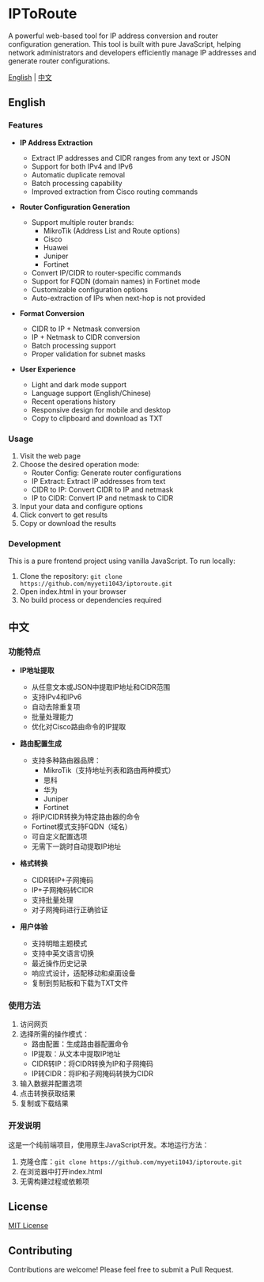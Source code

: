 # IPToRoute

A powerful web-based tool for IP address conversion and router configuration generation. This tool is built with pure JavaScript, helping network administrators and developers efficiently manage IP addresses and generate router configurations.

[English](#english) | [中文](#中文)

## English

### Features

- **IP Address Extraction**
  - Extract IP addresses and CIDR ranges from any text or JSON
  - Support for both IPv4 and IPv6
  - Automatic duplicate removal
  - Batch processing capability
  - Improved extraction from Cisco routing commands

- **Router Configuration Generation**
  - Support multiple router brands:
    - MikroTik (Address List and Route options)
    - Cisco
    - Huawei
    - Juniper
    - Fortinet
  - Convert IP/CIDR to router-specific commands
  - Support for FQDN (domain names) in Fortinet mode
  - Customizable configuration options
  - Auto-extraction of IPs when next-hop is not provided

- **Format Conversion**
  - CIDR to IP + Netmask conversion
  - IP + Netmask to CIDR conversion
  - Batch processing support
  - Proper validation for subnet masks

- **User Experience**
  - Light and dark mode support
  - Language support (English/Chinese)
  - Recent operations history
  - Responsive design for mobile and desktop
  - Copy to clipboard and download as TXT

### Usage

1. Visit the web page
2. Choose the desired operation mode:
   - Router Config: Generate router configurations
   - IP Extract: Extract IP addresses from text
   - CIDR to IP: Convert CIDR to IP and netmask
   - IP to CIDR: Convert IP and netmask to CIDR
3. Input your data and configure options
4. Click convert to get results
5. Copy or download the results

### Development

This is a pure frontend project using vanilla JavaScript. To run locally:

1. Clone the repository: `git clone https://github.com/myyeti1043/iptoroute.git`
2. Open index.html in your browser
3. No build process or dependencies required

## 中文

### 功能特点

- **IP地址提取**
  - 从任意文本或JSON中提取IP地址和CIDR范围
  - 支持IPv4和IPv6
  - 自动去除重复项
  - 批量处理能力
  - 优化对Cisco路由命令的IP提取

- **路由配置生成**
  - 支持多种路由器品牌：
    - MikroTik（支持地址列表和路由两种模式）
    - 思科
    - 华为
    - Juniper
    - Fortinet
  - 将IP/CIDR转换为特定路由器的命令
  - Fortinet模式支持FQDN（域名）
  - 可自定义配置选项
  - 无需下一跳时自动提取IP地址

- **格式转换**
  - CIDR转IP+子网掩码
  - IP+子网掩码转CIDR
  - 支持批量处理
  - 对子网掩码进行正确验证

- **用户体验**
  - 支持明暗主题模式
  - 支持中英文语言切换
  - 最近操作历史记录
  - 响应式设计，适配移动和桌面设备
  - 复制到剪贴板和下载为TXT文件

### 使用方法

1. 访问网页
2. 选择所需的操作模式：
   - 路由配置：生成路由器配置命令
   - IP提取：从文本中提取IP地址
   - CIDR转IP：将CIDR转换为IP和子网掩码
   - IP转CIDR：将IP和子网掩码转换为CIDR
3. 输入数据并配置选项
4. 点击转换获取结果
5. 复制或下载结果

### 开发说明

这是一个纯前端项目，使用原生JavaScript开发。本地运行方法：

1. 克隆仓库：`git clone https://github.com/myyeti1043/iptoroute.git`
2. 在浏览器中打开index.html
3. 无需构建过程或依赖项

## License

[MIT License](LICENSE)

## Contributing

Contributions are welcome! Please feel free to submit a Pull Request.
